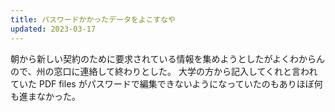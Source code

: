 ```yaml
---
title: パスワードかかったデータをよこすなや
updated: 2023-03-17
---
```


朝から新しい契約のために要求されている情報を集めようとしたがよくわからんので、州の窓口に連絡して終わりとした。
大学の方から記入してくれと言われていた PDF files がパスワードで編集できないようになっていたのもありほぼ何も進まなかった。
